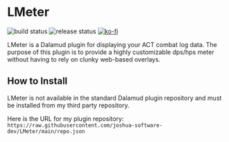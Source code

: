 # LMeter

![build status](https://github.com/lichie567/LMeter/actions/workflows/build-debug.yml/badge.svg?branch=main)
![release status](https://github.com/lichie567/LMeter/actions/workflows/release.yml/badge.svg)
[![ko-fi](https://img.shields.io/badge/donate-ko--fi-blue)](https://ko-fi.com/lichie)

LMeter is a Dalamud plugin for displaying your ACT combat log data. The purpose of this plugin is to provide a highly customizable dps/hps meter without having to rely on clunky web-based overlays.

## How to Install

LMeter is not available in the standard Dalamud plugin repository and must be installed from my third party repository.

Here is the URL for my plugin repository: `https://raw.githubusercontent.com/joshua-software-dev/LMeter/main/repo.json`